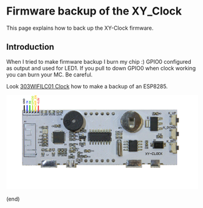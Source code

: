 # Firmware backup of the XY_Clock

This page explains how to back up the XY-Clock firmware.


## Introduction

When I tried to make firmware backup I burn my chip :)
GPIO0 configured as output and used for LED1.
If you pull to down GPIO0 when clock working you can burn your MC. Be careful.

Look [303WIFILC01 Clock](https://github.com/maarten-pennings/303WIFILC01)
how to make a backup of an ESP8285.

![Connection](connection.png)

(end)
